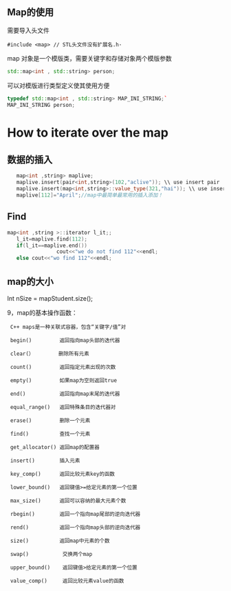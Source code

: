 ## Map的使用
需要导入头文件

```
#include <map> // STL头文件没有扩展名.h·
```
map 对象是一个模版类，需要关键字和存储对象两个模版参数
```cpp
std::map<int , std::string> person;
```
可以对模版进行类型定义使其使用方便
```cpp
typedef std::map<int , std::string> MAP_INI_STRING;`
MAP_INI_STRING person;
```
# How to iterate over the map

## 数据的插入

```cpp
   map<int ,string> maplive;  
   maplive.insert(pair<int,string>(102,"aclive")); \\ use insert pair 
   maplive.insert(map<int,string>::value_type(321,"hai")); \\ use insert, map<int,string>::valuetype(,)
   maplive[112]="April";//map中最简单最常用的插入添加！
```
## Find
``` cpp
map<int ,string >::iterator l_it;; 
   l_it=maplive.find(112);
   if(l_it==maplive.end())
                cout<<"we do not find 112"<<endl;
   else cout<<"wo find 112"<<endl;
```

## map的大小
Int nSize = mapStudent.size();

9，map的基本操作函数：

     C++ maps是一种关联式容器，包含“关键字/值”对

     begin()         返回指向map头部的迭代器

     clear(）        删除所有元素

     count()         返回指定元素出现的次数

     empty()         如果map为空则返回true

     end()           返回指向map末尾的迭代器

     equal_range()   返回特殊条目的迭代器对

     erase()         删除一个元素

     find()          查找一个元素

     get_allocator() 返回map的配置器

     insert()        插入元素

     key_comp()      返回比较元素key的函数

     lower_bound()   返回键值>=给定元素的第一个位置

     max_size()      返回可以容纳的最大元素个数

     rbegin()        返回一个指向map尾部的逆向迭代器

     rend()          返回一个指向map头部的逆向迭代器

     size()          返回map中元素的个数

     swap()           交换两个map

     upper_bound()    返回键值>给定元素的第一个位置

     value_comp()     返回比较元素value的函数
     
